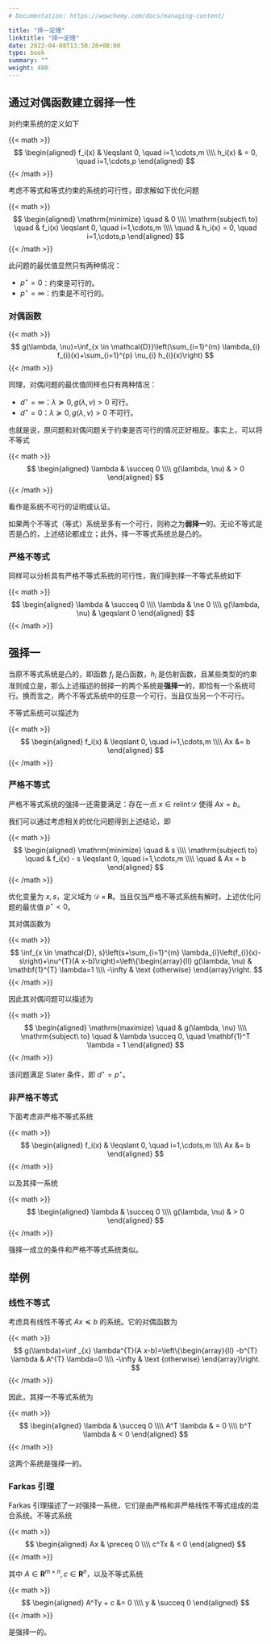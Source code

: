 ```yaml
---
# Documentation: https://wowchemy.com/docs/managing-content/

title: "择一定理"
linktitle: "择一定理"
date: 2022-04-08T13:50:28+08:00
type: book
summary: ""
weight: 480
---
```


<!--more-->

## 通过对偶函数建立弱择一性

对约束系统的定义如下

{{< math >}}
$$
\begin{aligned}
    f_i(x) & \leqslant 0, \quad i=1,\cdots,m \\\\
    h_i(x) & = 0, \quad i=1,\cdots,p
\end{aligned}
$$
{{< /math >}}

考虑不等式和等式约束的系统的可行性，即求解如下优化问题

{{< math >}}
$$
\begin{aligned}
    \mathrm{minimize} \quad & 0 \\\\
    \mathrm{subject\ to} \quad & f_i(x) \leqslant 0, \quad i=1,\cdots,m \\\\
    \quad & h_i(x) = 0, \quad i=1,\cdots,p
\end{aligned}
$$
{{< /math >}}

此问题的最优值显然只有两种情况：

- $p^{\star} = 0$：约束是可行的。
- $p^{\star} = \infty$：约束是不可行的。

### 对偶函数

{{< math >}}
$$
g(\lambda, \nu)=\inf_{x \in \mathcal{D}}\left(\sum_{i=1}^{m} \lambda_{i} f_{i}(x)+\sum_{i=1}^{p} \nu_{i} h_{i}(x)\right)
$$
{{< /math >}}

同理，对偶问题的最优值同样也只有两种情况：

- $d^{\star} = \infty$：$\lambda \succeq 0, g(\lambda, \nu) > 0$ 可行。
- $d^{\star} = 0$：$\lambda \succeq 0, g(\lambda, \nu) > 0$ 不可行。

也就是说，原问题和对偶问题关于约束是否可行的情况正好相反。事实上，可以将不等式

{{< math >}}
$$
\begin{aligned}
    \lambda & \succeq 0 \\\\
    g(\lambda, \nu) & > 0
\end{aligned}
$$
{{< /math >}}

看作是系统不可行的证明或认证。

如果两个不等式（等式）系统至多有一个可行，则称之为**弱择一**的。无论不等式是否是凸的，上述结论都成立；此外，择一不等式系统总是凸的。

### 严格不等式

同样可以分析具有严格不等式系统的可行性，我们得到择一不等式系统如下

{{< math >}}
$$
\begin{aligned}
    \lambda & \succeq 0 \\\\
    \lambda & \ne 0 \\\\
    g(\lambda, \nu) & \geqslant 0
\end{aligned}
$$
{{< /math >}}

## 强择一

当原不等式系统是凸的，即函数 $f_i$ 是凸函数，$h_i$ 是仿射函数，且某些类型的约束准则成立是，那么上述描述的弱择一的两个系统是**强择一**的，即恰有一个系统可行。换而言之，两个不等式系统中的任意一个可行，当且仅当另一个不可行。

不等式系统可以描述为

{{< math >}}
$$
\begin{aligned}
    f_i(x) & \leqslant 0, \quad i=1,\cdots,m \\\\
    Ax &= b
\end{aligned}
$$
{{< /math >}}

### 严格不等式

严格不等式系统的强择一还需要满足：存在一点 $x \in \operatorname{relint} \mathcal{D}$ 使得 $Ax=b$。

我们可以通过考虑相关的优化问题得到上述结论，即

{{< math >}}
$$
\begin{aligned}
    \mathrm{minimize} \quad & s \\\\
    \mathrm{subject\ to} \quad & f_i(x) - s \leqslant 0, \quad i=1,\cdots,m \\\\
    \quad & Ax = b
\end{aligned}
$$
{{< /math >}}

优化变量为 $x, s$，定义域为 $\mathcal{D} \times \mathbf{R}$。当且仅当严格不等式系统有解时，上述优化问题的最优值 $p^{\star} < 0$。

其对偶函数为

{{< math >}}
$$
\inf_{x \in \mathcal{D}, s}\left(s+\sum_{i=1}^{m} \lambda_{i}\left(f_{i}(x)-s\right)+\nu^{T}(A x-b)\right)=\left\{\begin{array}{ll}
g(\lambda, \nu) & \mathbf{1}^{T} \lambda=1 \\\\
-\infty & \text {otherwise}
\end{array}\right.
$$
{{< /math >}}

因此其对偶问题可以描述为

{{< math >}}
$$
\begin{aligned}
    \mathrm{maximize} \quad & g(\lambda, \nu) \\\\
    \mathrm{subject\ to} \quad & \lambda \succeq 0, \quad \mathbf{1}^T \lambda = 1
\end{aligned}
$$
{{< /math >}}

该问题满足 Slater 条件，即 $d^{\star} = p^{\star}$。

### 非严格不等式

下面考虑非严格不等式系统

{{< math >}}
$$
\begin{aligned}
    f_i(x) & \leqslant 0, \quad i=1,\cdots,m \\\\ 
    Ax &= b
\end{aligned}
$$
{{< /math >}}

以及其择一系统

{{< math >}}
$$
\begin{aligned}
    \lambda & \succeq 0 \\\\
    g(\lambda, \nu) & > 0
\end{aligned}
$$
{{< /math >}}

强择一成立的条件和严格不等式系统类似。

## 举例

### 线性不等式

考虑具有线性不等式 $Ax \preceq b$ 的系统。它的对偶函数为

{{< math >}}
$$
g(\lambda)=\inf _{x} \lambda^{T}(A x-b)=\left\{\begin{array}{ll}
-b^{T} \lambda & A^{T} \lambda=0 \\\\
-\infty & \text {otherwise}
\end{array}\right.
$$
{{< /math >}}

因此，其择一不等式系统为

{{< math >}}
$$
\begin{aligned}
    \lambda & \succeq 0 \\\\
    A^T \lambda & = 0 \\\\
    b^T \lambda & < 0
\end{aligned}
$$
{{< /math >}}

这两个系统是强择一的。

### Farkas 引理

Farkas 引理描述了一对强择一系统，它们是由严格和非严格线性不等式组成的混合系统。不等式系统

{{< math >}}
$$
\begin{aligned}
    Ax & \preceq 0 \\\\
    c^Tx & < 0
\end{aligned}
$$
{{< /math >}}

其中 $A \in \mathbf{R}^{m \times n}, c \in \mathbf{R}^n$，以及不等式系统

{{< math >}}
$$
\begin{aligned}
    A^Ty + c &= 0 \\\\
    y & \succeq 0
\end{aligned}
$$
{{< /math >}}

是强择一的。